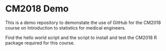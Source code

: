 # CM2018 Demo

This is a demo repository to demonstate the use of GitHub for the CM2018 course on Introduction to statistics for medical engineers. 

Find the hello world script and the script to install and test the CM2018 R package required for this course. 


